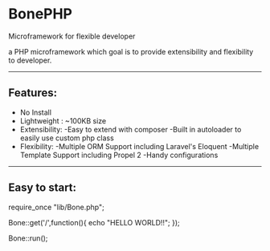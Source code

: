 # BonePHP
Microframework for flexible developer

a PHP microframework which goal is to provide extensibility and flexibility to developer.

--------------------
Features:
--------------------
* No Install
* Lightweight : ~100KB size
* Extensibility:
   -Easy to extend with composer
   -Built in autoloader to easily use custom php class
* Flexibility:
   -Multiple ORM Support including Laravel's Eloquent
   -Multiple Template Support including Propel 2
   -Handy configurations
   
--------------------
Easy to start:
--------------------
require_once "lib/Bone.php";

Bone::get('/',function(){
	echo "HELLO WORLD!!";
});

Bone::run();
